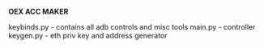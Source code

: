 **OEX ACC MAKER**

keybinds.py - contains all adb controls and misc tools
main.py - controller
keygen.py - eth priv key and address generator

